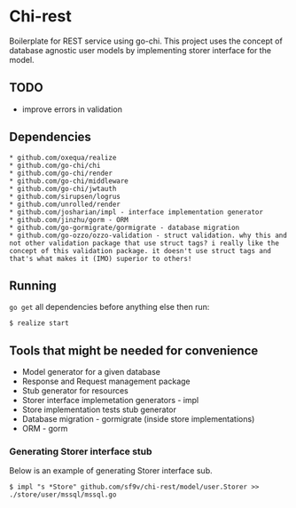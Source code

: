 # Chi-rest

Boilerplate for REST service using go-chi. This project uses the concept of database agnostic user models by implementing storer interface for the model. 

## TODO
* improve errors in validation

## Dependencies

	* github.com/oxequa/realize
	* github.com/go-chi/chi
	* github.com/go-chi/render
	* github.com/go-chi/middleware
	* github.com/go-chi/jwtauth
	* github.com/sirupsen/logrus
	* github.com/unrolled/render
	* github.com/josharian/impl - interface implementation generator
	* github.com/jinzhu/gorm - ORM
	* github.com/go-gormigrate/gormigrate - database migration
	* github.com/go-ozzo/ozzo-validation - struct validation. why this and not other validation package that use struct tags? i really like the concept of this validation package. it doesn't use struct tags and that's what makes it (IMO) superior to others!

## Running
`go get` all dependencies before anything else then run:
    
    $ realize start

## Tools that might be needed for convenience

* Model generator for a given database
* Response and Request management package
* Stub generator for resources
* Storer interface implemetation generators - impl
* Store implementation tests stub generator
* Database migration - gormigrate (inside store implementations)
* ORM - gorm
	
### Generating Storer interface stub
Below is an example of generating Storer interface sub. 

	$ impl "s *Store" github.com/sf9v/chi-rest/model/user.Storer >> ./store/user/mssql/mssql.go
